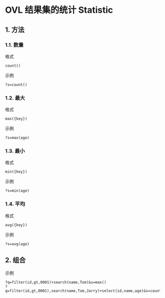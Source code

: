 # OVL 结果集的统计 Statistic

## 1. 方法

### 1.1. 数量

<kbd>格式</kbd>

```
count()
```

<kbd>示例</kbd>

```
?s=count()
```

### 1.2. 最大

<kbd>格式</kbd>

```
max({key})
```

<kbd>示例</kbd>

```
?s=max(age)
```

### 1.3. 最小

<kbd>格式</kbd>

```
min({key})
```

<kbd>示例</kbd>

```
?s=min(age)
```

### 1.4. 平均

<kbd>格式</kbd>

```
avg({key})
```

<kbd>示例</kbd>

```
?s=avg(age)
```

## 2. 组合

<kbd>示例</kbd>

```
?q=filter(id,gt,0001)+search(name,Tom)&s=max()
?q=filter(id,gt,0001),search(name,Tom,Jarry)+select(id,name,age)&s=count()
```
